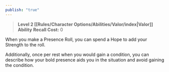 ```yaml
---
publish: "true"
---
```

> **Level 2 [[Rules/Character Options/Abilities/Valor/index|Valor]] Ability**
> **Recall Cost:** 0

When you make a Presence Roll, you can spend a Hope to add your Strength to the roll.

Additionally, once per rest when you would gain a condition, you can describe how your bold presence aids you in the situation and avoid gaining the condition.
